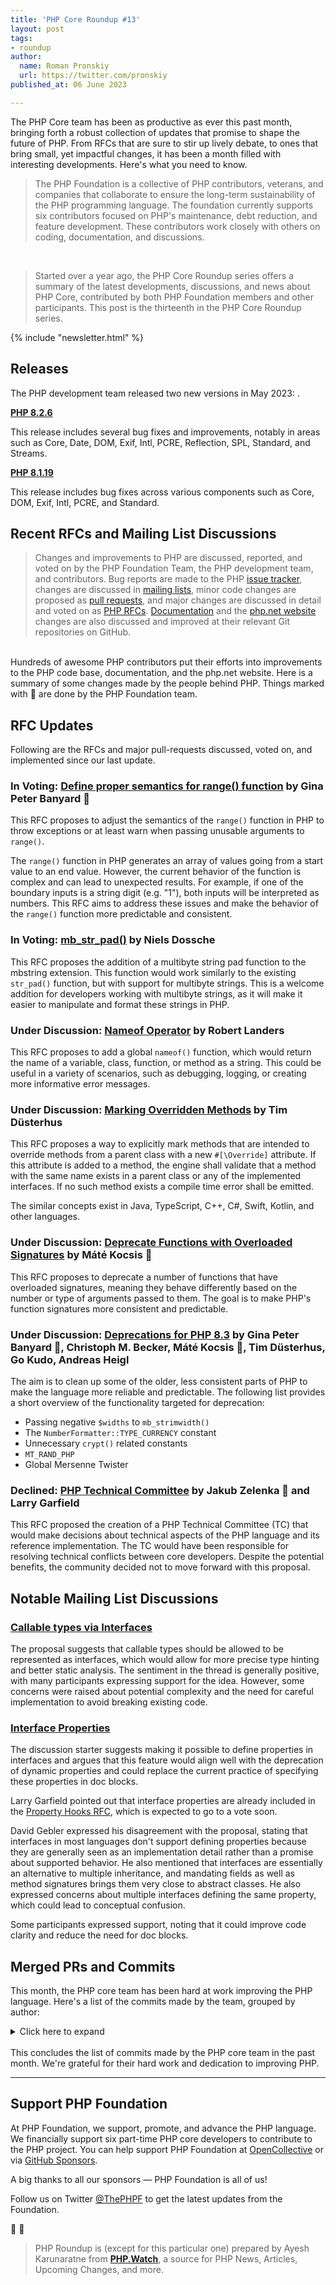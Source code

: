 ```yaml
---
title: 'PHP Core Roundup #13'
layout: post
tags:
- roundup
author:
  name: Roman Pronskiy
  url: https://twitter.com/pronskiy  
published_at: 06 June 2023

---
```


The PHP Core team has been as productive as ever this past month, bringing forth a robust collection of updates that promise to shape the future of PHP. From RFCs that are sure to stir up lively debate, to ones that bring small, yet impactful changes, it has been a month filled with interesting developments. Here's what you need to know.

> The PHP Foundation is a collective of PHP contributors, veterans, and companies that collaborate to ensure the long-term sustainability of the PHP programming language. The foundation currently supports six contributors focused on PHP's maintenance, debt reduction, and feature development. These contributors work closely with others on coding, documentation, and discussions.

<br>

> Started over a year ago, the PHP Core Roundup series offers a summary of the latest developments, discussions, and news about PHP Core, contributed by both PHP Foundation members and other participants. This post is the thirteenth in the PHP Core Roundup series.

{% include "newsletter.html" %}

## Releases

The PHP development team released two new versions in May 2023: .

**[PHP 8.2.6](https://www.php.net/archive/2023.php#2023-05-11-1)**

This release includes several bug fixes and improvements, notably in areas such as Core, Date, DOM, Exif, Intl, PCRE, Reflection, SPL, Standard, and Streams.

**[PHP 8.1.19](https://www.php.net/archive/2023.php#2023-05-11-2)** 

This release includes bug fixes across various components such as Core, DOM, Exif, Intl, PCRE, and Standard.


## Recent RFCs and Mailing List Discussions

> Changes and improvements to PHP are discussed, reported, and voted on by the PHP Foundation Team, the PHP development team, and contributors. Bug reports are made to the PHP [issue tracker](https://github.com/php/php-src/issues), changes are discussed in [mailing lists](https://www.php.net/mailing-lists.php), minor code changes are proposed as [pull requests](https://github.com/php/php-src/issues), and major changes are discussed in detail and voted on as [PHP RFCs](https://wiki.php.net/rfc). [Documentation](https://github.com/php/doc-en/) and the [php.net website](https://github.com/php/web-php) changes are also discussed and improved at their relevant Git repositories on GitHub.

<br>
Hundreds of awesome PHP contributors put their efforts into improvements to the PHP code base, documentation, and the php.net website. Here is a summary of some changes made by the people behind PHP. Things marked with 💜 are done by the PHP Foundation team.

## RFC Updates

Following are the RFCs and major pull-requests discussed, voted on, and implemented since our last update.

### In Voting: [Define proper semantics for range() function](https://wiki.php.net/rfc/proper-range-semantics) by Gina Peter Banyard 💜

This RFC proposes to adjust the semantics of the `range()` function in PHP to throw exceptions or at least warn when passing unusable arguments to `range()`.

The `range()` function in PHP generates an array of values going from a start value to an end value. However, the current behavior of the function is complex and can lead to unexpected results. For example, if one of the boundary inputs is a string digit (e.g. "1"), both inputs will be interpreted as numbers. This RFC aims to address these issues and make the behavior of the `range()` function more predictable and consistent.

### In Voting: [mb_str_pad()](https://wiki.php.net/rfc/mb_str_pad) by Niels Dossche

This RFC proposes the addition of a multibyte string pad function to the mbstring extension. This function would work similarly to the existing `str_pad()` function, but with support for multibyte strings. This is a welcome addition for developers working with multibyte strings, as it will make it easier to manipulate and format these strings in PHP.

### Under Discussion: [Nameof Operator](https://wiki.php.net/rfc/nameof) by Robert Landers

This RFC proposes to add a global `nameof()` function, which would return the name of a variable, class, function, or method as a string. This could be useful in a variety of scenarios, such as debugging, logging, or creating more informative error messages.

### Under Discussion: [Marking Overridden Methods](https://wiki.php.net/rfc/marking_overriden_methods) by Tim Düsterhus

This RFC proposes a way to explicitly mark methods that are intended to override methods from a parent class with a new `#[\Override]` attribute. If this attribute is added to a method, the engine shall validate that a method with the same name exists in a parent class or any of the implemented interfaces. If no such method exists a compile time error shall be emitted.

The similar concepts exist in Java, TypeScript, C++, C#, Swift, Kotlin, and other languages. 


### Under Discussion: [Deprecate Functions with Overloaded Signatures](https://wiki.php.net/rfc/deprecate_functions_with_overloaded_signatures) by Máté Kocsis 💜

This RFC proposes to deprecate a number of functions that have overloaded signatures, meaning they behave differently based on the number or type of arguments passed to them. The goal is to make PHP's function signatures more consistent and predictable.

### Under Discussion: [Deprecations for PHP 8.3](https://wiki.php.net/rfc/deprecations_php_8_3) by Gina Peter Banyard 💜, Christoph M. Becker, Máté Kocsis 💜, Tim Düsterhus, Go Kudo, Andreas Heigl

The aim is to clean up some of the older, less consistent parts of PHP to make the language more reliable and predictable. The following list provides a short overview of the functionality targeted for deprecation:

- Passing negative `$widths` to `mb_strimwidth()`
- The `NumberFormatter::TYPE_CURRENCY` constant
- Unnecessary `crypt()` related constants
- `MT_RAND_PHP`
- Global Mersenne Twister

### Declined: [PHP Technical Committee](https://wiki.php.net/rfc/php_technical_committee) by Jakub Zelenka 💜 and Larry Garfield

This RFC proposed the creation of a PHP Technical Committee (TC) that would make decisions about technical aspects of the PHP language and its reference implementation. The TC would have been responsible for resolving technical conflicts between core developers. Despite the potential benefits, the community decided not to move forward with this proposal.

## Notable Mailing List Discussions

### [Callable types via Interfaces](https://externals.io/message/120083)

The proposal suggests that callable types should be allowed to be represented as interfaces, which would allow for more precise type hinting and better static analysis. The sentiment in the thread is generally positive, with many participants expressing support for the idea. However, some concerns were raised about potential complexity and the need for careful implementation to avoid breaking existing code.

### [Interface Properties](https://externals.io/message/120403)

The discussion starter suggests making it possible to define properties in interfaces and argues that this feature would align well with the deprecation of dynamic properties and could replace the current practice of specifying these properties in doc blocks.

Larry Garfield pointed out that interface properties are already included in the [Property Hooks RFC](https://wiki.php.net/rfc/property-hooks), which is expected to go to a vote soon.

David Gebler expressed his disagreement with the proposal, stating that interfaces in most languages don't support defining properties because they are generally seen as an implementation detail rather than a promise about supported behavior. He also mentioned that interfaces are essentially an alternative to multiple inheritance, and mandating fields as well as method signatures brings them very close to abstract classes. He also expressed concerns about multiple interfaces defining the same property, which could lead to conceptual confusion.

Some participants expressed support, noting that it could improve code clarity and reduce the need for doc blocks.

## Merged PRs and Commits

This month, the PHP core team has been hard at work improving the PHP language. Here's a list of the commits made by the team, grouped by author:


<details markdown="1">
  <summary>Click here to expand</summary>
- __Tim Düsterhus__
    - RFC: Make unserialize() emit a warning for trailing bytes in [GH-9630](https://github.com/php/php-src/pull/9630)
- __Dmitry Stogov__
    - JIT: Fixed inaccurate range inference usage for UNDEF/NULL/FALSE in [25ad171f63](https://github.com/php/php-src/commit/25ad171f63)
    - Fixed [GH-11127](https://github.com/php/php-src/issues/11127) (JIT fault) in [ed0b593c11](https://github.com/php/php-src/commit/ed0b593c11)
- __yang yuhan__
    - JIT: Align JIT stubs in [GH-11149](https://github.com/php/php-src/pull/11149)
- __ColinHDev__
    - Fix negative indices on empty array not affecting next chosen index in [GH-11157](https://github.com/php/php-src/pull/11157)
- __Sara__
    - Add configuration opcache.jit_max_trace_length in [GH-11173](https://github.com/php/php-src/pull/11173)
    - Cacheline demote to improve performance in [GH-11101](https://github.com/php/php-src/pull/11101)
- __Niels Dossche__
    - Fix too wide OR and AND range inference in [GH-11170](https://github.com/php/php-src/pull/11170)
    - Fix [GH-9068](https://github.com/php/php-src/issues/9068): Conditional jump or move depends on uninitialised value(s) in [GH-10221](https://github.com/php/php-src/pull/10221)
    - Fix [GH-11175](https://github.com/php/php-src/issues/11175) and [GH-11177](https://github.com/php/php-src/issues/11177): Stream socket timeout undefined behaviour in [GH-11183](https://github.com/php/php-src/pull/11183)
    - Fix [GH-11178](https://github.com/php/php-src/issues/11178): Segmentation fault in spl_array_it_get_current_data (PHP 8.1.18) in [GH-11182](https://github.com/php/php-src/pull/11182)
    - Fix [GH-11104](https://github.com/php/php-src/issues/11104): STDIN/STDOUT/STDERR is not available for CLI without a script in [f6c0c60ef6](https://github.com/php/php-src/commit/f6c0c60ef6)
    - Implement NEON-accelerated version of BLOCKCONV for lowercasing and uppercasing strings in [GH-11161](https://github.com/php/php-src/pull/11161)
    - Fix [GH-10031](https://github.com/php/php-src/issues/10031): [Stream] STREAM_NOTIFY_PROGRESS over HTTP emitted irregularly for last chunk of data in [GH-10492](https://github.com/php/php-src/pull/10492)
    - Fix [GH-11141](https://github.com/php/php-src/issues/11141): Could not open input file: should be sent to stderr in [GH-11163](https://github.com/php/php-src/pull/11163)
    - Fix maximum argument count of pcntl_forkx() in [GH-11199](https://github.com/php/php-src/pull/11199)
    - Fix [GH-11160](https://github.com/php/php-src/issues/11160): Few tests failed building with new libxml 2.11.0 in [GH-11162](https://github.com/php/php-src/pull/11162)
    - Fix [GH-11180](https://github.com/php/php-src/issues/11180): hash_file() appears to be restricted to 3 arguments in [GH-11198](https://github.com/php/php-src/pull/11198)
    - Remove unnecessary NULL assignments after ecalloc in streams in [GH-11209](https://github.com/php/php-src/pull/11209)
    - Fix [GH-8426](https://github.com/php/php-src/issues/8426): make test fail while soap extension build in [GH-11211](https://github.com/php/php-src/pull/11211)
    - Fix [GH-10834](https://github.com/php/php-src/issues/10834): exif_read_data() cannot read smaller stream wrapper chunk sizes in [GH-10924](https://github.com/php/php-src/pull/10924)
    - Fix [#97836](https://bugs.php.net/bug.php?id=97836) and [#81705](https://bugs.php.net/bug.php?id=81705): Segfault / type confusion in concat_function in [GH-10049](https://github.com/php/php-src/pull/10049)
    - Fix [GH-11274](https://github.com/php/php-src/issues/11274): POST/PATCH request via file_get_contents + stream_context_create switches to GET after a HTTP 308 redirect in [GH-11275](https://github.com/php/php-src/pull/11275)
    - Fix -Wstrict-prototypes warnings in fuzzer SAPI in [GH-11277](https://github.com/php/php-src/pull/11277)
    - Remove unused variable err in mb_send_mail() in [GH-11285](https://github.com/php/php-src/pull/11285)
    - Fix [GH-11245](https://github.com/php/php-src/issues/11245) (In some specific cases SWITCH with one default statement will cause segfault) in [GH-11251](https://github.com/php/php-src/pull/11251)
    - Fix [GH-11281](https://github.com/php/php-src/issues/11281): DateTimeZone::getName() does not include seconds in offset in [GH-11282](https://github.com/php/php-src/pull/11282)
    - Fix allocation loop in `zend_shared_alloc_startup()` in [GH-11306](https://github.com/php/php-src/pull/11306)
    - Fix [GH-11288](https://github.com/php/php-src/issues/11288) and [GH-11289](https://github.com/php/php-src/issues/11289) and [GH-11290](https://github.com/php/php-src/issues/11290) and [GH-9142](https://github.com/php/php-src/issues/9142): DOMExceptions and segfaults with replaceWith in [GH-11299](https://github.com/php/php-src/pull/11299)
    - Shrink libxml_doc_props struct in [GH-11326](https://github.com/php/php-src/pull/11326)
    - Fix [GH-10234](https://github.com/php/php-src/issues/10234): Setting DOMAttr::textContent results in an empty attribute value in [GH-10245](https://github.com/php/php-src/pull/10245)
    - Fix [GH-11338](https://github.com/php/php-src/issues/11338): SplFileInfo empty getBasename with more than one slash in [GH-11340](https://github.com/php/php-src/pull/11340)
    - Fix [GH-11336](https://github.com/php/php-src/issues/11336): php still tries to unlock the shared memory ZendSem with opcache.file_cache_only=1 but it was never locked in [GH-11341](https://github.com/php/php-src/pull/11341)
    - Fix spec compliance error for DOMDocument::getElementsByTagNameNS in [GH-11343](https://github.com/php/php-src/pull/11343)
    - Fix DOMElement::append() and DOMElement::prepend() hierarchy checks in [GH-11344](https://github.com/php/php-src/pull/11344)
    - Remove unnecessary tree setting in dom_zvals_to_fragment() in [GH-11345](https://github.com/php/php-src/pull/11345)
    - Implement dom_get_doc_props_read_only() in [GH-11345](https://github.com/php/php-src/pull/11345)
    - Fix [GH-11347](https://github.com/php/php-src/issues/11347): Memory leak when calling a static method inside an xpath query in [GH-11350](https://github.com/php/php-src/pull/11350)
- __Ilija Tovilo 💜__
    - Add retry mechanism in `run-tests.php` in [GH-10892](https://github.com/php/php-src/pull/10892)
    - Downgrade to Ubuntu 20.04 for ASAN nightly for now in [ef6bbaa1ec](https://github.com/php/php-src/commit/ef6bbaa1ec)
    - Correctly copy lineno for zval asts in [GH-11203](https://github.com/php/php-src/pull/11203)
    - Fix use-of-uninitialized value in `phar_object.c` in [GH-11202](https://github.com/php/php-src/pull/11202)
    - Fix use-of-undefined in zend_fiber_object_gc of ex->call in [GH-11208](https://github.com/php/php-src/pull/11208)
    - Fix compilation for PHP 8.1 in [8f66b67ccf](https://github.com/php/php-src/commit/8f66b67ccf)
    - Fix potential NULL pointer access in zend_fiber_object_gc in [0a04c008d0](https://github.com/php/php-src/commit/0a04c008d0)
    - Fix delayed early binding class redeclaration error in [GH-11226](https://github.com/php/php-src/pull/11226)
    - Fix -Wenum-int-mismatch warning in ext/json/php_json_encoder.h in [ac41608797](https://github.com/php/php-src/commit/ac41608797)
    - Implement delayed early binding for classes without parents in [0600f513b3](https://github.com/php/php-src/commit/0600f513b3)
    - Fix segfault in mb_strrpos/mb_strripos with ASCII encoding and negative offset in [GH-11220](https://github.com/php/php-src/pull/11220)
    - Fix string coercion for $a .= $a in [GH-11296](https://github.com/php/php-src/pull/11296)
    - Fix concat_function use-after-free on out-of-memory error in [GH-11297](https://github.com/php/php-src/pull/11297)
    - Fix access on NULL pointer in array_merge_recursive() in [GH-11303](https://github.com/php/php-src/pull/11303)
    - Fix preg_replace_callback_array() pattern validation in [GH-11301](https://github.com/php/php-src/pull/11301)
    - Fix exception handling in array_multisort() in [GH-11302](https://github.com/php/php-src/pull/11302)
    - Use zend_ast_apply in zend_eval_const_expr in [GH-11261](https://github.com/php/php-src/pull/11261)
    - Allow arbitrary expressions in static variable initializer in [GH-9301](https://github.com/php/php-src/pull/9301)
    - Use single allocation for indirect values in array_multisort in [GH-11309](https://github.com/php/php-src/pull/11309)
    - Fix `zend_jit_stop_counter_handlers()` performance issues with protect_memory=1 in [GH-11323](https://github.com/php/php-src/pull/11323)
    - Add tests for list() in assignment in array literals in [8ed66b4347](https://github.com/php/php-src/commit/8ed66b4347)
    - Revert "Use zend_ast_apply in zend_eval_const_expr (#11261)" in [fbe6696d49](https://github.com/php/php-src/commit/fbe6696d49)
- __Nils__ 
    - Remove unused macro PHP_FNV1_32A_INIT and PHP_FNV1A_64_INIT in [GH-11114](https://github.com/php/php-src/pull/11114)
- __David CARLIER__
    - `ext/pgsql`: pg_cancel_query internal update in [84c185c8ba](https://github.com/php/php-src/commit/84c185c8ba)
    - `ext/pgsql`: pg_trace allow to refine its trace mode via 2 new constants in [7ec8ae12c4](https://github.com/php/php-src/commit/7ec8ae12c4)
    - `ext/pgsql`: pg_lo_read addressing the todo. in [GH-11159](https://github.com/php/php-src/pull/11159)
    - `ext/pgsql` adding PGSQL_ERRORS_SQLSTATE constant support in [f31d253849](https://github.com/php/php-src/commit/f31d253849)
    - `ext/pgsql`: fix pg_trace test when trace mode is supported. in [GH-11191](https://github.com/php/php-src/pull/11191)
- __Bob Weinand__
    - Fix [GH-11189](https://github.com/php/php-src/issues/11189): Exceeding memory limit in zend_hash_do_resize leaves the array in an invalid state in [05bd1423ee](https://github.com/php/php-src/commit/05bd1423ee)
    - Fix [GH-11222](https://github.com/php/php-src/issues/11222): foreach by-ref may jump over keys during a rehash in [975d28e278](https://github.com/php/php-src/commit/975d28e278)
- __Julien Quiaios__
    - Add new test for array_fill() to cover the case when the parameter count is too large in [GH-11184](https://github.com/php/php-src/pull/11184)
- __Cédric Anne__
    - Make SERVER_SOFTWARE compliant with RFC3875 in [GH-11093](https://github.com/php/php-src/pull/11093)
- __Calvin Buckley__
    - `http_response_code` should warn if headers were already sent in [GH-10744](https://github.com/php/php-src/pull/10744)
- __Daniel Kesselberg__
    - Add PKCS7_NOOLDMIMETYPE and OPENSSL_CMS_OLDMIMETYPE in [fa10dfcc81](https://github.com/php/php-src/commit/fa10dfcc81)
- __Jakub Zelenka 💜__
    - Add myself as a standard CODEOWNER to not miss some changes in [5690e8baea](https://github.com/php/php-src/commit/5690e8baea)
    - Fix [GH-10461](https://github.com/php/php-src/issues/10461): Postpone FPM child freeing in event loop in [102953735c](https://github.com/php/php-src/commit/102953735c)
    - Expose JSON internal function to escape string in [e8a836eb39](https://github.com/php/php-src/commit/e8a836eb39)
    - Fix bug [#64539](https://bugs.php.net/bug.php?id=64539): FPM status - query_string not properly JSON encoded in [GH-11050](https://github.com/php/php-src/pull/11050)
    - FPM: Fix memory leak for invalid primary script file handle in [GH-11088](https://github.com/php/php-src/pull/11088)
    - Fix FPM status json encoded value test in [GH-11276](https://github.com/php/php-src/pull/11276)
- __Florian Moser__
    - Fix [GH-11054](https://github.com/php/php-src/issues/11054): Reset OpenSSL errors when using a PEM public key in [GH-11055](https://github.com/php/php-src/pull/11055)
- __Gina Peter Banyard 💜__
    - Prevent unnecessary string duplication in assert() in [GH-11031](https://github.com/php/php-src/pull/11031)
    - ext/standard/array.c: use uint32_t instead of incorrect int type in [646f54b594](https://github.com/php/php-src/commit/646f54b594)
    - Fix assertion warning message when no description is provided in [e35cd34bcd](https://github.com/php/php-src/commit/e35cd34bcd)
    - Use uint32_t for variable storing `ZEND_NUM_ARGS()` in [80c8ca9c8f](https://github.com/php/php-src/commit/80c8ca9c8f)
    - FPM: refactor fpm_php_get_string_from_table() to better match usage in [GH-11051](https://github.com/php/php-src/pull/11051)
- __Máté Kocsis 💜__
    - Narrow bool return types to true when possible in [85338569de](https://github.com/php/php-src/commit/85338569de)
    - Add support for true standalone type when generating methodsynopsis in [281669aeb4](https://github.com/php/php-src/commit/281669aeb4)
    - Narrow some more return types to true in [09dd3e3daf](https://github.com/php/php-src/commit/09dd3e3daf)
- __Michael Voříšek__
    - Fix gmp_long/gmp_ulong typedef warning on Windows x86 in [GH-11112](https://github.com/php/php-src/pull/11112)
    - Allow CTE on more CTE safe functions in [GH-10771](https://github.com/php/php-src/pull/10771)
- __Amedeo Baragiola__
    - Fix compilation error on old GCC versions in [GH-11212](https://github.com/php/php-src/pull/11212)
- __Luc Vieillescazes__
    - Keep the orig_path for xport stream in [GH-11113](https://github.com/php/php-src/pull/11113)
- __Randy Geraads__
    - Added negative offset test for mb_strrpos in [c5a623ba5e](https://github.com/php/php-src/commit/c5a623ba5e)
- __Peter Kokot__
    - Fix #9483: Fix autoconf warnings due to old libtool in [GH-11207](https://github.com/php/php-src/pull/11207)
- __Alex Dowad__
    - Use shared, immutable array for return value of mb_list_encodings in [97e29bed9e](https://github.com/php/php-src/commit/97e29bed9e)
    - Take order of candidate encodings into account when guessing text encoding in [3ab10da758](https://github.com/php/php-src/commit/3ab10da758)
    - Use pakutoma's encoding check functions for mb_detect_encoding even in non-strict mode in [7914b8cefd](https://github.com/php/php-src/commit/7914b8cefd)
    - Combine CJK encoding conversion code in a single source file in [c717c79a09](https://github.com/php/php-src/commit/c717c79a09)
    - Optimize conversion of SJIS-2004 text to Unicode in [73633bf1c3](https://github.com/php/php-src/commit/73633bf1c3)
    - Optimize conversion of CP932 text to Unicode in [175154dbcc](https://github.com/php/php-src/commit/175154dbcc)
    - Move kana translation tables to `mbfilter_cjk.c` in [245daedb41](https://github.com/php/php-src/commit/245daedb41)
    - Test mb_strlen for all text encodings supported by mbstring in [f337c92050](https://github.com/php/php-src/commit/f337c92050)
    - Fix problem with CP949 conversion when 0xC9 precedes byte lower than 0xA1 in [8e6be14372](https://github.com/php/php-src/commit/8e6be14372)
    - Convert mbfilter_conv{,_r}_map_tbl to return bool in [18ca489347](https://github.com/php/php-src/commit/18ca489347)
- __Peter Chun-Sheng, Li__
    - Fix [GH-11099](https://github.com/php/php-src/issues/11099): Generating `phar.php` during cross-compile can't be done in [GH-11243](https://github.com/php/php-src/pull/11243)
- __Nikita Popov__
    - Correctly handle multiple constants in typed declaration in [c230aa9be3](https://github.com/php/php-src/commit/c230aa9be3)
- __LoongT4o__
    - Fix the JIT buffer relocation failure at the corner case in [GH-11266](https://github.com/php/php-src/pull/11266)
- __Pierrick Charron__
    - PHP-8.2 is now for PHP 8.2.8-dev in [d5f68b50fc](https://github.com/php/php-src/commit/d5f68b50fc)
- __Ben Ramsey__
    - PHP-8.1 is now for PHP 8.1.21-dev in [2f2fd06be0](https://github.com/php/php-src/commit/2f2fd06be0)
- __Mikhail Galanin__
    - `ext/session`: pass ini options to extra processes in tests in [GH-11294](https://github.com/php/php-src/pull/11294)
- __KoudelkaB__
    - Access violation when ALLOC_FALLBACK fixed in [8946b7b141](https://github.com/php/php-src/commit/8946b7b141)
- __Daniil Gentili__
    - Fix GCC 12 compilation on riscv64 in [1dfa277a96](https://github.com/php/php-src/commit/1dfa277a96)
- __Kirill Nesmeyanov__
    - Add string output escaping into zend dump (phpdbg + opcache debug) in [GH-11337](https://github.com/php/php-src/pull/11337)
- __divinity76__
    - Fix return value in stub file for DOMNodeList::item in [GH-11342](https://github.com/php/php-src/pull/11342)
- __Yuya Hamada__
    - Fix mb_strlen is wrong length for CP932 when 0x80 in [c50172e812](https://github.com/php/php-src/commit/c50172e812)
- __James Lucas__
    - Fix bug [GH-11246](https://github.com/php/php-src/issues/11246) cli/get_set_process_title in [GH-11247](https://github.com/php/php-src/pull/11247)
</details>
<br>
This concludes the list of commits made by the PHP core team in the past month. We're grateful for their hard work and dedication to improving PHP.

<br>

---

## Support PHP Foundation

At PHP Foundation, we support, promote, and advance the PHP language. We financially support six part-time PHP core developers to contribute to the PHP project. You can help support PHP Foundation at [OpenCollective](https://opencollective.com/phpfoundation) or via [GitHub Sponsors](https://github.com/sponsors/ThePHPF).

A big thanks to all our sponsors — PHP Foundation is all of us!

Follow us on Twitter [@ThePHPF](https://twitter.com/thephpf) to get the latest updates from the Foundation.

💜️ 🐘

> PHP Roundup is (except for this particular one) prepared by Ayesh Karunaratne from **[PHP.Watch](https://php.watch)**, a source for PHP News, Articles, Upcoming Changes, and more. 

